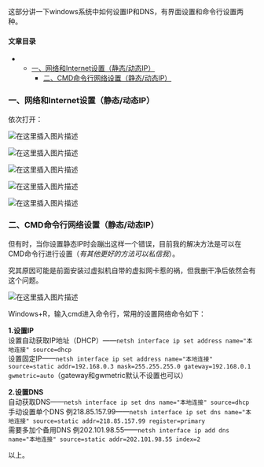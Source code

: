 






这部分讲一下windows系统中如何设置IP和DNS，有界面设置和命令行设置两种。  
 



#### 文章目录


* + [一、网络和Internet设置（静态/动态IP）](#InternetIP_2)
	+ [二、CMD命令行网络设置（静态/动态IP）](#CMDIP_15)




### 一、网络和Internet设置（静态/动态IP）


依次打开：


![在这里插入图片描述](https://img-blog.csdnimg.cn/854f8106ad294da5bf86cd0263ebae48.png)


![在这里插入图片描述](https://img-blog.csdnimg.cn/0254ee2e45e34ba6959b28538cb31e14.png)


![在这里插入图片描述](https://img-blog.csdnimg.cn/8a9e01fd5196498cb134e7c893bfbae4.png?x-oss-process=image/watermark,type_d3F5LXplbmhlaQ,shadow_50,text_Q1NETiBARnJhbmvlrabkuaDot6_kuIo=,size_14,color_FFFFFF,t_70,g_se,x_16)


![在这里插入图片描述](https://img-blog.csdnimg.cn/0d69ebeebbbf4e32b8814fd3c08083f6.png?x-oss-process=image/watermark,type_d3F5LXplbmhlaQ,shadow_50,text_Q1NETiBARnJhbmvlrabkuaDot6_kuIo=,size_10,color_FFFFFF,t_70,g_se,x_16)


![在这里插入图片描述](https://img-blog.csdnimg.cn/ccb9b56709414f89a207c635278afe9e.png?x-oss-process=image/watermark,type_d3F5LXplbmhlaQ,shadow_50,text_Q1NETiBARnJhbmvlrabkuaDot6_kuIo=,size_11,color_FFFFFF,t_70,g_se,x_16)


### 二、CMD命令行网络设置（静态/动态IP）


但有时，当你设置静态IP时会蹦出这样一个错误，目前我的解决方法是可以在CMD命令行进行设置（*有其他更好的方法可以私信我*）。


究其原因可能是前面安装过虚拟机自带的虚拟网卡惹的祸，但我删干净后依然会有这个问题。


![在这里插入图片描述](https://img-blog.csdnimg.cn/451429ea1b1749879fca4fbb20587959.png)


Windows+R，输入cmd进入命令行，常用的设置网络命令如下：


**1.设置IP**  
 设置自动获取IP地址（DHCP）——`netsh interface ip set address name="本地连接" source=dhcp`  
 设置固定IP——`netsh interface ip set address name="本地连接" source=static addr=192.168.0.3 mask=255.255.255.0 gateway=192.168.0.1 gwmetric=auto`（gateway和gwmetric默认不设置也可以）


**2.设置DNS**  
 自动获取DNS——`netsh interface ip set dns name="本地连接" source=dhcp`  
 手动设置单个DNS 例218.85.157.99——`netsh interface ip set dns name="本地连接" source=static addr=218.85.157.99 register=primary`  
 需要多加个备用DNS 例202.101.98.55——`netsh interface ip add dns name="本地连接" source=static addr=202.101.98.55 index=2`


以上。





